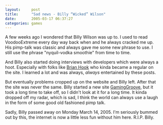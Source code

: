```yaml
---
layout:     post
title:      "Sad news - Billy “Wicked” Wilson"
date:       2005-03-17 06:37:27
categories: games
---
```

    
A few weeks ago I wondered that Billy Wilson was up to. I used to read VoodooExtreme every day way back when and he always cracked me up. His pimp-talk was classic and always gave me some new phrase to use. I still use the phrase "nyquil-vodka smoothie" from time to time.  
  
    
And Billy also started doing interviews with developers which were always a hoot. Especially with folks like [Brian Hook](http://bookofhook.com) who kinda became a regular on the site. I learned a lot and was always, *always* entertained by these posts.  
  
    
But eventually problems cropped up on the website and Billy left. After that the site was never the same. Billy started a new site [GamingGroove](http://gaminggroove.com), but it took a long time to take off, so I didn't look at it for a long time. It kinda dropped off my radar, which is sad, I think the world can always use a laugh in the form of some good old fashioned pimp talk.  
  
    
Sadly, Billy passed away on Monday March 14, 2005. I'm seriously bummed out by this, the internet is now a little less fun without him here. R.I.P. Billy.  

